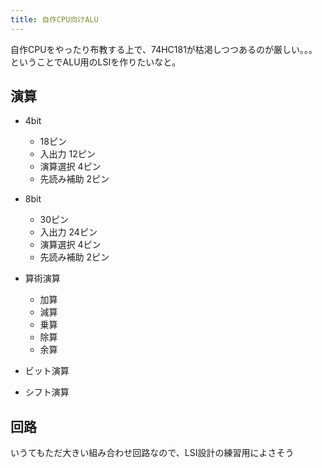 ```yaml
---
title: 自作CPU向けALU
---
```


自作CPUをやったり布教する上で、74HC181が枯渇しつつあるのが厳しい。。。ということでALU用のLSIを作りたいなと。

## 演算

- 4bit
  - 18ピン
  - 入出力 12ピン
  - 演算選択 4ピン
  - 先読み補助 2ピン
- 8bit
  - 30ピン
  - 入出力 24ピン
  - 演算選択 4ピン
  - 先読み補助 2ピン

- 算術演算
  - 加算
  - 減算
  - 乗算
  - 除算
  - 余算
- ビット演算
- シフト演算

## 回路

いうてもただ大きい組み合わせ回路なので、LSI設計の練習用によさそう
